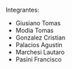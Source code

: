 Integrantes:

- Giusiano Tomas
- Modia Tomas
- Gonzalez Cristian
- Palacios Agustin
- Marchesi Lautaro
- Pasini Francisco
